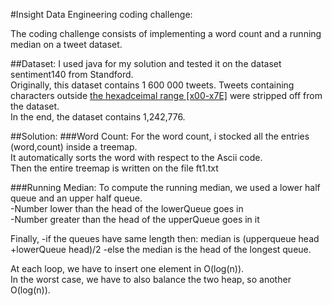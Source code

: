 #Insight Data Engineering coding challenge:

The coding challenge consists of implementing a word count and a running median on a tweet dataset.

##Dataset:
I used java for my solution and tested it on the dataset sentiment140 from Standford.<br />
Originally, this dataset contains 1 600 000 tweets. Tweets containing characters outside [the hexadceimal range [x00-x7E]](http://www.ascii-code.com/) were stripped off from the dataset.<br />
In the end, the dataset contains 1,242,776.

##Solution:
###Word Count:
For the word count, i stocked all the entries (word,count) inside a treemap.<br />
It automatically sorts the word with respect to the Ascii code.<br />
Then the entire treemap is written on the file ft1.txt

###Running Median:
To compute the running median, we used a lower half queue and an upper half queue.<br />
-Number lower than the head of the lowerQueue goes in <br />
-Number greater than the head of the upperQueue goes in it

Finally,
-if the queues have same length then: median is (upperqueue head +lowerQueue head)/2
-else the median is the head of the longest queue.

At each loop, we have to insert one element in O(log(n)).<br />
In the worst case, we have to also balance the two heap, so another O(log(n)).
